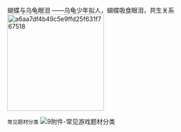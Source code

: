 蝴蝶与乌龟眼泪
——乌龟少年拟人，蝴蝶吸食眼泪，共生关系
<img width="221" alt="a6aa7df4b49c5e9ffd25f631f767518" src="https://github.com/user-attachments/assets/eb269bd5-c643-43b4-978c-bd039803a9e1">

`常见题材分类`
![9附件-常见游戏题材分类](https://github.com/user-attachments/assets/9a638e6e-fb8c-42a3-af55-7cd7809b0515)
